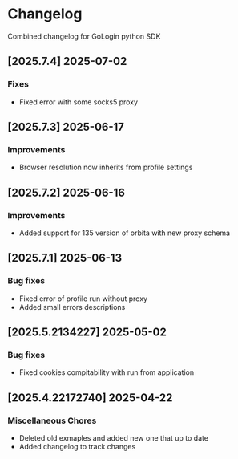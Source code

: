 # Changelog

Combined changelog for GoLogin python SDK

## [2025.7.4] 2025-07-02


### Fixes

* Fixed error with some socks5 proxy

## [2025.7.3] 2025-06-17


### Improvements

* Browser resolution now inherits from profile settings

## [2025.7.2] 2025-06-16


### Improvements

* Added support for 135 version of orbita with new proxy schema

## [2025.7.1] 2025-06-13


### Bug fixes

* Fixed error of profile run without proxy
* Added small errors descriptions

## [2025.5.2134227] 2025-05-02


### Bug fixes

* Fixed cookies compitability with run from application

## [2025.4.22172740] 2025-04-22


### Miscellaneous Chores

* Deleted old exmaples and added new one that up to date
* Added changelog to track changes
